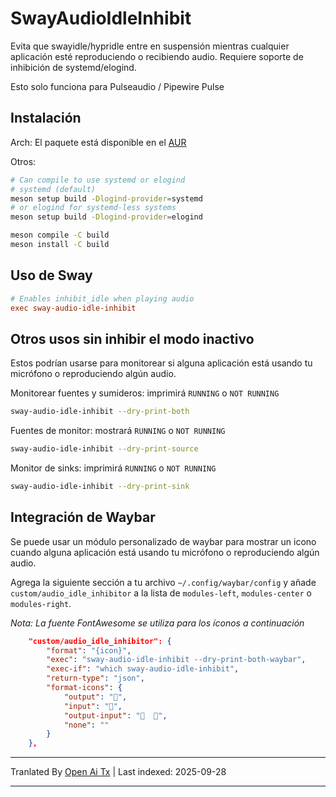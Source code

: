 # SwayAudioIdleInhibit

Evita que swayidle/hypridle entre en suspensión mientras cualquier aplicación esté reproduciendo o
recibiendo audio. Requiere soporte de inhibición de systemd/elogind.

Esto solo funciona para Pulseaudio / Pipewire Pulse

## Instalación

Arch:
El paquete está disponible en el [AUR](https://aur.archlinux.org/packages/sway-audio-idle-inhibit-git/)

Otros:

```zsh
# Can compile to use systemd or elogind
# systemd (default)
meson setup build -Dlogind-provider=systemd
# or elogind for systemd-less systems
meson setup build -Dlogind-provider=elogind

meson compile -C build
meson install -C build
```

## Uso de Sway

```ini
# Enables inhibit_idle when playing audio
exec sway-audio-idle-inhibit
```

## Otros usos sin inhibir el modo inactivo

Estos podrían usarse para monitorear si alguna aplicación está usando tu micrófono o reproduciendo
algún audio.

Monitorear fuentes y sumideros: imprimirá `RUNNING` o `NOT RUNNING`

```zsh
sway-audio-idle-inhibit --dry-print-both
```

Fuentes de monitor: mostrará `RUNNING` o `NOT RUNNING`

```zsh
sway-audio-idle-inhibit --dry-print-source
```

Monitor de sinks: imprimirá `RUNNING` o `NOT RUNNING`

```zsh
sway-audio-idle-inhibit --dry-print-sink
```

## Integración de Waybar

Se puede usar un módulo personalizado de waybar para mostrar un icono cuando alguna aplicación está
usando tu micrófono o reproduciendo algún audio.

Agrega la siguiente sección a tu archivo `~/.config/waybar/config` y añade
`custom/audio_idle_inhibitor` a la lista de `modules-left`, `modules-center`
o `modules-right`.

*Nota: La fuente FontAwesome se utiliza para los íconos a continuación*

```json
	"custom/audio_idle_inhibitor": {
		"format": "{icon}",
		"exec": "sway-audio-idle-inhibit --dry-print-both-waybar",
		"exec-if": "which sway-audio-idle-inhibit",
		"return-type": "json",
		"format-icons": {
			"output": "",
			"input": "",
			"output-input": "  ",
			"none": ""
		}
	},
```


---

Tranlated By [Open Ai Tx](https://github.com/OpenAiTx/OpenAiTx) | Last indexed: 2025-09-28

---